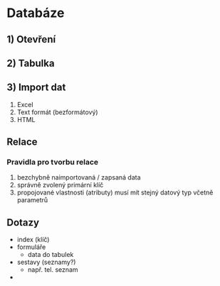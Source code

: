 # Databáze
## 1) Otevření
## 2) Tabulka
## 3) Import dat
1) Excel
2) Text formát (bezformátový)
3) HTML
## Relace
### Pravidla pro tvorbu relace
1) bezchybně naimportovaná / zapsaná data
2) správně zvolený primární klíč
3) propojované vlastnosti (atributy) musí mít stejný datový typ včetně parametrů
## Dotazy
- index (klíč)
- formuláře
	- data do tabulek
- sestavy (seznamy?)
	- např. tel. seznam
- 